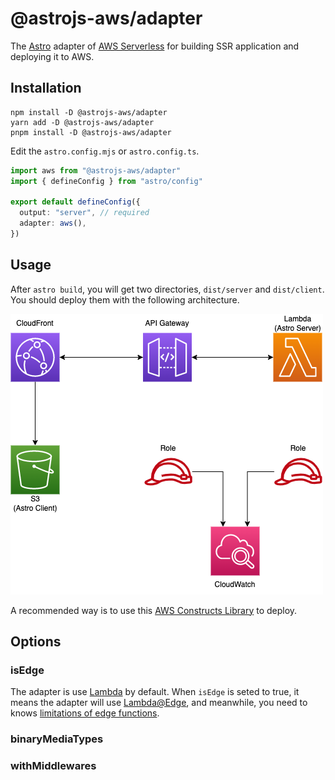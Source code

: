 # @astrojs-aws/adapter

The [Astro](https://astro.build/) adapter of [AWS Serverless](https://aws.amazon.com/serverless/) for building SSR application and deploying it to AWS.

## Installation

```shell
npm install -D @astrojs-aws/adapter
yarn add -D @astrojs-aws/adapter
pnpm install -D @astrojs-aws/adapter
```

Edit the `astro.config.mjs` or `astro.config.ts`.

```typescript
import aws from "@astrojs-aws/adapter"
import { defineConfig } from "astro/config"

export default defineConfig({
  output: "server", // required
  adapter: aws(), 
})
```

## Usage

After `astro build`, you will get two directories, `dist/server` and `dist/client`. You should deploy them with the following architecture.

![architecture](./images/architecture.png)

A recommended way is to use this [AWS Constructs Library](../constructs) to deploy.

## Options

### isEdge

The adapter is use [Lambda](https://aws.amazon.com/lambda/) by default. When `isEdge` is seted to true, it means the adapter will use [Lambda@Edge](https://aws.amazon.com/lambda/edge/), and meanwhile, you need to knows [limitations of edge functions](https://docs.aws.amazon.com/AmazonCloudFront/latest/DeveloperGuide/edge-functions-restrictions.html).

### binaryMediaTypes

### withMiddlewares
